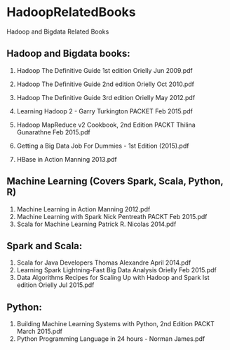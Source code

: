 # HadoopRelatedBooks
Hadoop and Bigdata Related Books

## Hadoop and Bigdata books:
1. Hadoop The Definitive Guide 1st edition Orielly Jun 2009.pdf
2. Hadoop The Definitive Guide 2nd edition Orielly Oct 2010.pdf
3. Hadoop The Definitive Guide 3rd edition Orielly May 2012.pdf
4. Learning Hadoop 2 - Garry Turkington PACKET Feb 2015.pdf
5. Hadoop MapReduce v2 Cookbook, 2nd Edition PACKT Thilina Gunarathne Feb 2015.pdf
6. Getting a Big Data Job For Dummies - 1st Edition (2015).pdf

7. HBase in Action Manning 2013.pdf

## Machine Learning (Covers Spark, Scala, Python, R)
1. Machine Learning in Action Manning 2012.pdf
2. Machine Learning with Spark Nick Pentreath PACKT Feb 2015.pdf
3. Scala for Machine Learning Patrick R. Nicolas 2014.pdf

## Spark and Scala:
1. Scala for Java Developers Thomas Alexandre April 2014.pdf
2. Learning Spark Lightning-Fast Big Data Analysis Orielly Feb 2015.pdf
3. Data Algorithms Recipes for Scaling Up with Hadoop and Spark Ist edition Orielly Jul 2015.pdf


## Python:
1. Building Machine Learning Systems with Python, 2nd Edition PACKT March 2015.pdf
2. Python Programming Language in 24 hours - Norman James.pdf

